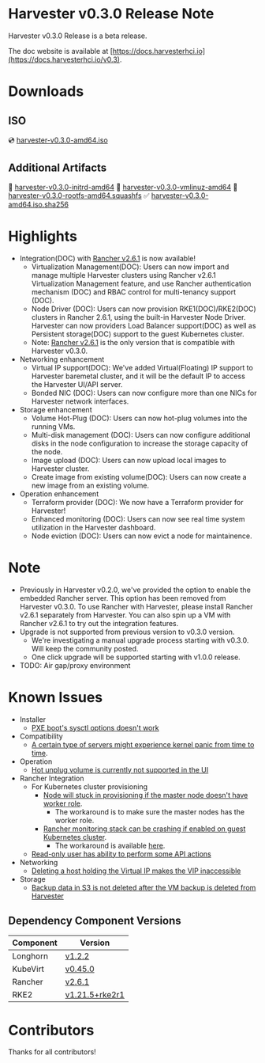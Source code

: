# Harvester v0.3.0 Release Note

Harvester v0.3.0 Release is a beta release.

The doc website is available at [https://docs.harvesterhci.io](https://docs.harvesterhci.io/v0.3).

# Downloads

## ISO
:cd: [harvester-v0.3.0-amd64.iso](https://releases.rancher.com/harvester/v0.3.0/harvester-v0.3.0-amd64.iso)

## Additional Artifacts
:file_folder: [harvester-v0.3.0-initrd-amd64](https://releases.rancher.com/harvester/v0.3.0/harvester-v0.3.0-initrd-amd64)
:file_folder: [harvester-v0.3.0-vmlinuz-amd64](https://releases.rancher.com/harvester/v0.3.0/harvester-v0.3.0-vmlinuz-amd64)
:file_folder: [harvester-v0.3.0-rootfs-amd64.squashfs](https://releases.rancher.com/harvester/v0.3.0/harvester-v0.3.0-rootfs-amd64.squashfs)
:white_check_mark: [harvester-v0.3.0-amd64.iso.sha256](https://releases.rancher.com/harvester/v0.3.0/harvester-v0.3.0-amd64.iso.sha256)

# Highlights

* Integration(DOC) with [Rancher v2.6.1](https://github.com/rancher/rancher/releases/tag/v2.6.1) is now available!
    * Virtualization Management(DOC): Users can now import and manage multiple Harvester
      clusters using Rancher v2.6.1 Virtualization Management feature, and use
      Rancher authentication mechanism (DOC) and RBAC control for multi-tenancy
      support (DOC).
    * Node Driver (DOC): Users can now provision RKE1(DOC)/RKE2(DOC) clusters in
      Rancher 2.6.1, using the built-in Harvester Node Driver. Harvester can now
      providers Load Balancer support(DOC) as well as Persistent storage(DOC) support to
      the guest Kubernetes cluster.
    * Note: [Rancher v2.6.1](https://github.com/rancher/rancher/releases/tag/v2.6.1) is the only version that is compatible with Harvester v0.3.0.
* Networking enhancement
    * Virtual IP support(DOC): We've added Virtual(Floating) IP support to Harvester baremetal cluster, and it will be the default IP to access the Harvester UI/API server.
    * Bonded NIC (DOC): Users can now configure more than one NICs for Harvester network interfaces.
* Storage enhancement
    * Volume Hot-Plug (DOC): Users can now hot-plug volumes into the running VMs.
    * Multi-disk management (DOC): Users can now configure additional disks in
      the node configuration to increase the storage capacity of the node.
    * Image upload (DOC): Users can now upload local images to Harvester
      cluster.
    * Create image from existing volume(DOC): Users can now create a new image
      from an existing volume.
* Operation enhancement
    * Terraform provider (DOC): We now have a Terraform provider for Harvester!
    * Enhanced monitoring (DOC): Users can now see real time system utilization
      in the Harvester dashboard.
    * Node eviction (DOC): Users can now evict a node for maintainence.

# Note
* Previously in Harvester v0.2.0, we've provided the option to enable the
  embedded Rancher server. This option has been removed from Harvester v0.3.0.
  To use Rancher with Harvester, please install Rancher v2.6.1 separately from
  Harvester. You can also spin up a VM with Rancher v2.6.1 to try out the
  integration features.
* Upgrade is not supported from previous version to v0.3.0 version.
    * We're investigating a manual upgrade process starting with v0.3.0. Will keep the community posted.
    * One click upgrade will be supported starting with v1.0.0 release.
* TODO: Air gap/proxy environment

# Known Issues
* Installer
    * [PXE boot's sysctl options doesn't work](https://github.com/harvester/harvester/issues/1405)
* Compatibility
    * [A certain type of servers might experience kernel panic from time to time](https://github.com/harvester/harvester/issues/1342).
* Operation
    * [Hot unplug volume is currently not supported in the UI](https://github.com/harvester/harvester/issues/1401)
* Rancher Integration
    * For Kubernetes cluster provisioning
        * [Node will stuck in provisioning if the master node doesn't have worker role](https://github.com/harvester/harvester/issues/1373).
            * The workaround is to make sure the master nodes has the worker role.
        * [Rancher monitoring stack can be crashing if enabled on guest Kubernetes cluster](https://github.com/harvester/harvester/issues/1369).
            * The workaround is available [here](https://github.com/harvester/harvester/issues/1369#issuecomment-938372781).
    * [Read-only user has ability to perform some API actions](https://github.com/harvester/harvester/issues/1406)
* Networking
    * [Deleting a host holding the Virtual IP makes the VIP inaccessible](https://github.com/harvester/harvester/issues/1398)
* Storage
    * [Backup data in S3 is not deleted after the VM backup is deleted from Harvester](https://github.com/harvester/harvester/issues/1333)

## Dependency Component Versions
| Component | Version |
| ------ | ---------|
| Longhorn | [v1.2.2](https://github.com/longhorn/longhorn/releases/tag/v1.2.2) |
| KubeVirt | [v0.45.0](https://github.com/kubevirt/kubevirt/releases/tag/v0.45.0) |
| Rancher | [v2.6.1](https://github.com/rancher/rancher/releases/tag/v2.6.1) |
| RKE2 | [v1.21.5+rke2r1](https://github.com/rancher/rke2/releases/tag/v1.21.5%2Brke2r1) |

# Contributors
Thanks for all contributors!
